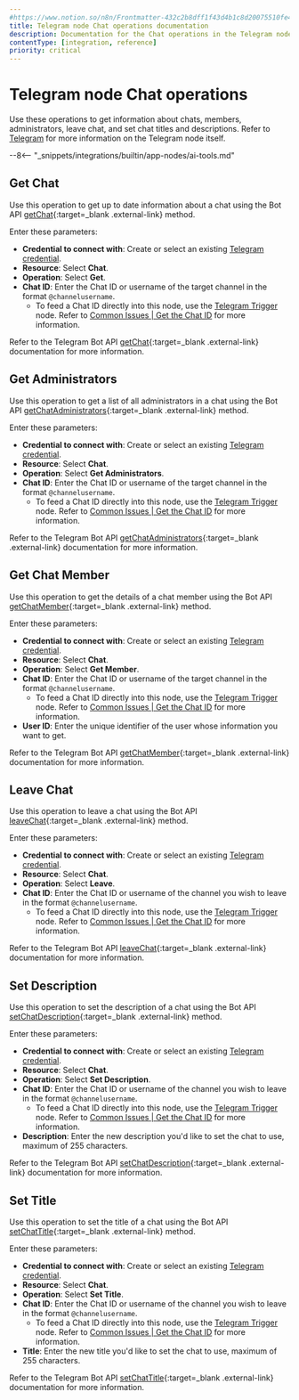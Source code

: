 ```yaml
---
#https://www.notion.so/n8n/Frontmatter-432c2b8dff1f43d4b1c8d20075510fe4
title: Telegram node Chat operations documentation
description: Documentation for the Chat operations in the Telegram node in n8n, a workflow automation platform. Includes details to configure all Chat operations.
contentType: [integration, reference]
priority: critical
---
```


# Telegram node Chat operations

Use these operations to get information about chats, members, administrators, leave chat, and set chat titles and descriptions. Refer to [Telegram](/integrations/builtin/app-nodes/n8n-nodes-base.telegram/index.md) for more information on the Telegram node itself.

--8<-- "_snippets/integrations/builtin/app-nodes/ai-tools.md"

## Get Chat

Use this operation to get up to date information about a chat using the Bot API [getChat](https://core.telegram.org/bots/api#getchat){:target=_blank .external-link} method.

Enter these parameters:

* **Credential to connect with**: Create or select an existing [Telegram credential](/integrations/builtin/credentials/telegram.md).
* **Resource**: Select **Chat**.
* **Operation**: Select **Get**.
* **Chat ID**: Enter the Chat ID or username of the target channel in the format `@channelusername`.
    * To feed a Chat ID directly into this node, use the [Telegram Trigger](/integrations/builtin/trigger-nodes/n8n-nodes-base.telegramtrigger/index.md) node. Refer to [Common Issues | Get the Chat ID](/integrations/builtin/app-nodes/n8n-nodes-base.telegram/common-issues.md#get-the-chat-id) for more information.

Refer to the Telegram Bot API [getChat](https://core.telegram.org/bots/api#getchat){:target=_blank .external-link} documentation for more information.

## Get Administrators

Use this operation to get a list of all administrators in a chat using the Bot API [getChatAdministrators](https://core.telegram.org/bots/api#getchatadministrators){:target=_blank .external-link} method.

Enter these parameters:

* **Credential to connect with**: Create or select an existing [Telegram credential](/integrations/builtin/credentials/telegram.md).
* **Resource**: Select **Chat**.
* **Operation**: Select **Get Administrators**.
* **Chat ID**: Enter the Chat ID or username of the target channel in the format `@channelusername`.
    * To feed a Chat ID directly into this node, use the [Telegram Trigger](/integrations/builtin/trigger-nodes/n8n-nodes-base.telegramtrigger/index.md) node. Refer to [Common Issues | Get the Chat ID](/integrations/builtin/app-nodes/n8n-nodes-base.telegram/common-issues.md#get-the-chat-id) for more information.

Refer to the Telegram Bot API [getChatAdministrators](https://core.telegram.org/bots/api#getchatadministrators){:target=_blank .external-link} documentation for more information.

## Get Chat Member

Use this operation to get the details of a chat member using the Bot API [getChatMember](https://core.telegram.org/bots/api#getchatmember){:target=_blank .external-link} method.

Enter these parameters:

* **Credential to connect with**: Create or select an existing [Telegram credential](/integrations/builtin/credentials/telegram.md).
* **Resource**: Select **Chat**.
* **Operation**: Select **Get Member**.
* **Chat ID**: Enter the Chat ID or username of the target channel in the format `@channelusername`.
    * To feed a Chat ID directly into this node, use the [Telegram Trigger](/integrations/builtin/trigger-nodes/n8n-nodes-base.telegramtrigger/index.md) node. Refer to [Common Issues | Get the Chat ID](/integrations/builtin/app-nodes/n8n-nodes-base.telegram/common-issues.md#get-the-chat-id) for more information.
* **User ID**: Enter the unique identifier of the user whose information you want to get.

Refer to the Telegram Bot API [getChatMember](https://core.telegram.org/bots/api#getchatmember){:target=_blank .external-link} documentation for more information.

## Leave Chat

Use this operation to leave a chat using the Bot API [leaveChat](https://core.telegram.org/bots/api#leavechat){:target=_blank .external-link} method.

Enter these parameters:

* **Credential to connect with**: Create or select an existing [Telegram credential](/integrations/builtin/credentials/telegram.md).
* **Resource**: Select **Chat**.
* **Operation**: Select **Leave**.
* **Chat ID**: Enter the Chat ID or username of the channel you wish to leave in the format `@channelusername`.
    * To feed a Chat ID directly into this node, use the [Telegram Trigger](/integrations/builtin/trigger-nodes/n8n-nodes-base.telegramtrigger/index.md) node. Refer to [Common Issues | Get the Chat ID](/integrations/builtin/app-nodes/n8n-nodes-base.telegram/common-issues.md#get-the-chat-id) for more information.

Refer to the Telegram Bot API [leaveChat](https://core.telegram.org/bots/api#leavechat){:target=_blank .external-link} documentation for more information.

## Set Description

Use this operation to set the description of a chat using the Bot API [setChatDescription](https://core.telegram.org/bots/api#setchatdescription){:target=_blank .external-link} method.

Enter these parameters:

* **Credential to connect with**: Create or select an existing [Telegram credential](/integrations/builtin/credentials/telegram.md).
* **Resource**: Select **Chat**.
* **Operation**: Select **Set Description**.
* **Chat ID**: Enter the Chat ID or username of the channel you wish to leave in the format `@channelusername`.
    * To feed a Chat ID directly into this node, use the [Telegram Trigger](/integrations/builtin/trigger-nodes/n8n-nodes-base.telegramtrigger/index.md) node. Refer to [Common Issues | Get the Chat ID](/integrations/builtin/app-nodes/n8n-nodes-base.telegram/common-issues.md#get-the-chat-id) for more information.
* **Description**: Enter the new description you'd like to set the chat to use, maximum of 255 characters.

Refer to the Telegram Bot API [setChatDescription](https://core.telegram.org/bots/api#setchatdescription){:target=_blank .external-link} documentation for more information.

## Set Title

Use this operation to set the title of a chat using the Bot API [setChatTitle](https://core.telegram.org/bots/api#setchattitle){:target=_blank .external-link} method.

Enter these parameters:

* **Credential to connect with**: Create or select an existing [Telegram credential](/integrations/builtin/credentials/telegram.md).
* **Resource**: Select **Chat**.
* **Operation**: Select **Set Title**.
* **Chat ID**: Enter the Chat ID or username of the channel you wish to leave in the format `@channelusername`.
    * To feed a Chat ID directly into this node, use the [Telegram Trigger](/integrations/builtin/trigger-nodes/n8n-nodes-base.telegramtrigger/index.md) node. Refer to [Common Issues | Get the Chat ID](/integrations/builtin/app-nodes/n8n-nodes-base.telegram/common-issues.md#get-the-chat-id) for more information.
* **Title**: Enter the new title you'd like to set the chat to use, maximum of 255 characters.

Refer to the Telegram Bot API [setChatTitle](https://core.telegram.org/bots/api#setchattitle){:target=_blank .external-link} documentation for more information.
